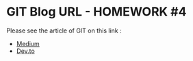 # GIT Blog URL - HOMEWORK #4

Please see the article of GIT on this link :
* [Medium](https://darkbabybeau.medium.com/git-%E0%B8%AA%E0%B8%9A%E0%B8%B2%E0%B8%A2%E0%B9%86-%E0%B8%AA%E0%B9%84%E0%B8%95%E0%B8%A5%E0%B9%8C-kubeops-academy-with-kubeops-skills-98c1a54ae38e)
* [Dev.to](https://dev.to/beaubaby/git-sbaay-saitl-kubeops-academy-with-kubeops-skills-4fl7)
